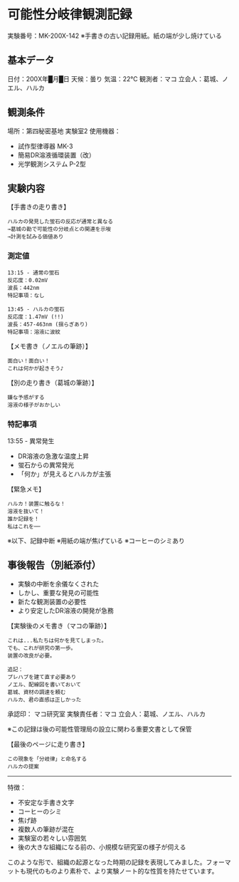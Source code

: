 # 可能性分岐律観測記録
実験番号：MK-200X-142
※手書きの古い記録用紙。紙の端が少し焼けている

## 基本データ
日付：200X年█月█日
天候：曇り
気温：22℃
観測者：マコ
立会人：葛城、ノエル、ハルカ

## 観測条件
場所：第四秘密基地 実験室2
使用機器：
- 試作型律導器 MK-3
- 簡易DR溶液循環装置（改）
- 光学観測システム P-2型

## 実験内容
【手書きの走り書き】
```
ハルカの発見した蛍石の反応が通常と異なる
→葛城の勘で可能性の分岐点との関連を示唆
→計測を試みる価値あり
```

### 測定値
```
13:15 - 通常の蛍石
反応度：0.02mV
波長：442nm
特記事項：なし

13:45 - ハルカの蛍石
反応度：1.47mV (!!)
波長：457-463nm (揺らぎあり)
特記事項：溶液に波紋
```

【メモ書き（ノエルの筆跡）】
```
面白い！面白い！
これは何かが起きそう♪
```

【別の走り書き（葛城の筆跡）】
```
嫌な予感がする
溶液の様子がおかしい
```

### 特記事項
13:55 - 異常発生
- DR溶液の急激な温度上昇
- 蛍石からの異常発光
- 「何か」が見えるとハルカが主張

【緊急メモ】
```
ハルカ！装置に触るな！
溶液を抜いて！
誰か記録を！
私はこれを──
```

※以下、記録中断
※用紙の端が焦げている
※コーヒーのシミあり

## 事後報告（別紙添付）
- 実験の中断を余儀なくされた
- しかし、重要な発見の可能性
- 新たな観測装置の必要性
- より安定したDR溶液の開発が急務

【実験後のメモ書き（マコの筆跡）】
```
これは...私たちは何かを見てしまった。
でも、これが研究の第一歩。
装置の改良が必要。

追記：
プレハブを建て直す必要あり
ノエル、配線図を書いておいて
葛城、資材の調達を頼む
ハルカ、君の直感は正しかった
```

承認印：
マコ研究室
実験責任者：マコ
立会人：葛城、ノエル、ハルカ

※この記録は後の可能性管理局の設立に関わる重要文書として保管

【最後のページに走り書き】
```
この現象を「分岐律」と命名する
ハルカの提案
```

---
特徴：
- 不安定な手書き文字
- コーヒーのシミ
- 焦げ跡
- 複数人の筆跡が混在
- 実験室の若々しい雰囲気
- 後の大きな組織になる前の、小規模な研究室の様子が伺える

このような形で、組織の起源となった時期の記録を表現してみました。フォーマットも現代のものより素朴で、より実験ノート的な性質を持たせています。